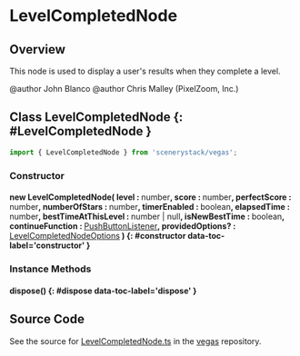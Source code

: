 # LevelCompletedNode

## Overview

This node is used to display a user's results when they complete a level.

@author John Blanco
@author Chris Malley (PixelZoom, Inc.)

## Class LevelCompletedNode {: #LevelCompletedNode }


```js
import { LevelCompletedNode } from 'scenerystack/vegas';
```
### Constructor

#### new LevelCompletedNode( level : <span style="font-weight: 400;"><span style="color: hsla(calc(var(--md-hue) + 180deg),80%,40%,1);">number</span></span>, score : <span style="font-weight: 400;"><span style="color: hsla(calc(var(--md-hue) + 180deg),80%,40%,1);">number</span></span>, perfectScore : <span style="font-weight: 400;"><span style="color: hsla(calc(var(--md-hue) + 180deg),80%,40%,1);">number</span></span>, numberOfStars : <span style="font-weight: 400;"><span style="color: hsla(calc(var(--md-hue) + 180deg),80%,40%,1);">number</span></span>, timerEnabled : <span style="font-weight: 400;"><span style="color: hsla(calc(var(--md-hue) + 180deg),80%,40%,1);">boolean</span></span>, elapsedTime : <span style="font-weight: 400;"><span style="color: hsla(calc(var(--md-hue) + 180deg),80%,40%,1);">number</span></span>, bestTimeAtThisLevel : <span style="font-weight: 400;"><span style="color: hsla(calc(var(--md-hue) + 180deg),80%,40%,1);">number</span> | <span style="color: hsla(calc(var(--md-hue) + 180deg),80%,40%,1);">null</span></span>, isNewBestTime : <span style="font-weight: 400;"><span style="color: hsla(calc(var(--md-hue) + 180deg),80%,40%,1);">boolean</span></span>, continueFunction : <span style="font-weight: 400;">[PushButtonListener](../sun/PushButtonModel.md#PushButtonListener)</span>, providedOptions? : <span style="font-weight: 400;">[LevelCompletedNodeOptions](../vegas/LevelCompletedNode.md#LevelCompletedNodeOptions)</span> ) {: #constructor data-toc-label='constructor' }

### Instance Methods

#### dispose() {: #dispose data-toc-label='dispose' }



## Source Code

See the source for [LevelCompletedNode.ts](https://github.com/phetsims/vegas/blob/main/js/LevelCompletedNode.ts) in the [vegas](https://github.com/phetsims/vegas) repository.

